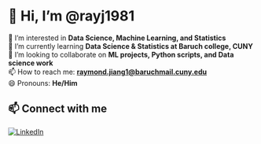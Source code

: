# 👋 Hi, I’m @rayj1981  

👀 I’m interested in **Data Science, Machine Learning, and Statistics**  
🌱 I’m currently learning **Data Science & Statistics at Baruch college, CUNY**  
💞️ I’m looking to collaborate on **ML projects, Python scripts, and Data science work**  
📫 How to reach me: **raymond.jiang1@baruchmail.cuny.edu**  
😄 Pronouns: **He/Him**  

## 📫 Connect with me
[![LinkedIn](https://img.shields.io/badge/LinkedIn-0A66C2?style=for-the-badge&logo=linkedin&logoColor=white)](https://www.linkedin.com/in/raymond-jiang-599b182b0/)  
